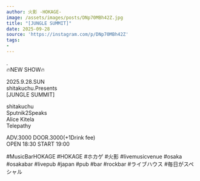 ```yaml
---
author: 火影 -HOKAGE-
image: /assets/images/posts/DNp70MBh42Z.jpg
title: "[JUNGLE SUMMIT]"
date: 2025-09-28
source: 'https://instagram.com/p/DNp70MBh42Z'
tags:
- 
---
```

.<br>
🔥NEW SHOW🔥

2025.9.28.SUN<br>
shitakuchu.Presents<br>
[JUNGLE SUMMIT]

shitakuchu<br>
Sputnik2Speaks<br>
Alice Kitela<br>
Telepathy

ADV.3000 DOOR.3000(+1Drink fee)<br>
OPEN 18:30 START 19:00

#MusicBarHOKAGE #HOKAGE #ホカゲ #火影 #livemusicvenue #osaka #osakabar #livepub #japan #pub #bar #rockbar #ライブハウス #毎日がスペシャル